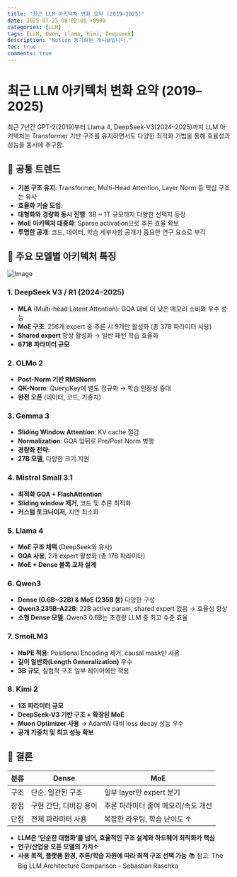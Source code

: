 ```yaml
---
title: "최근 LLM 아키텍처 변화 요약 (2019–2025)"
date: 2025-07-25 08:02:00 +0900
categories: [LLM]
tags: [LLM, Qwen, Llama, Kimi, Deepseek]
description: "Notion 동기화된 게시글입니다."
toc: true
comments: true
---
```


# 최근 LLM 아키텍처 변화 요약 (2019–2025)

최근 7년간 GPT-2(2019)부터 Llama 4, DeepSeek-V3(2024–2025)까지 LLM 아키텍처는 Transformer 기반 구조를 유지하면서도 다양한 최적화 기법을 통해 효율성과 성능을 동시에 추구함.

## 🔑 공통 트렌드

- **기본 구조 유지**: Transformer, Multi-Head Attention, Layer Norm 등 핵심 구조는 유사
- **효율화 기술 도입**:
- **대형화와 경량화 동시 진행**: 3B ~ 1T 규모까지 다양한 선택지 등장
- **MoE 아키텍처 대중화**: Sparse activation으로 추론 효율 확보
- **투명한 공개**: 코드, 데이터, 학습 세부사항 공개가 중요한 연구 요소로 부각
## 📌 주요 모델별 아키텍처 특징

![Image](https://prod-files-secure.s3.us-west-2.amazonaws.com/e6db513d-ec54-40ff-aa74-2487b0bcfe15/ac24fdd3-febf-45c7-8e99-afb6446591d8/image.png?X-Amz-Algorithm=AWS4-HMAC-SHA256&X-Amz-Content-Sha256=UNSIGNED-PAYLOAD&X-Amz-Credential=ASIAZI2LB466YEGV7WCU%2F20250726%2Fus-west-2%2Fs3%2Faws4_request&X-Amz-Date=20250726T061127Z&X-Amz-Expires=3600&X-Amz-Security-Token=IQoJb3JpZ2luX2VjEC4aCXVzLXdlc3QtMiJHMEUCIEFrlcpJF2cUvgA1U2k%2FDVKMAkV1jDrv%2B5%2F4WwlD8UqMAiEArgBx8Qvl6tU%2FRtNITm8qsAaHh%2B4AJLmB%2B%2F1hvP7AKHMq%2FwMIVxAAGgw2Mzc0MjMxODM4MDUiDKMlkPOdoz6mkeXdkircA%2FhdjqXpXKgNO0kC81cMYaI5X%2B53rYsRGR5Tcn2kxsvPm9hBlBsXxvXFFqqTHzT%2BKG%2F9aemmZqM5dOUGANy%2BEOq2oTI6yFkC6pdQJQv6rbpXTHJmSt%2FLa99HDujS0gZzyO7RtlKMw3el5J6wJFrFgc%2FdqHeFzv%2FTr7KgZECdLBgJ4QaDe65WiVBnWPN6UV0fCiQ5f4c4uBTzx9CjEN%2B3khFcpyyTRu2AFZJR8fZ%2B7vf2nh9Ofc%2BUGLvtMtSm4SS9%2FJDqRPe9ZPC9HXTsuJGP5N4%2BU9aPaEyN7o3MS4kJk64Gxi9qnZtxrDEuyZXZJUsW6qo8cpji9245LRfuTzpIEeOSC0j0Bqz89cYOcSC%2F1koP2UtZJ83duQdM92QjnHtqbhj4POCNnld57j3A%2BSZSsN8DuIgZ5elMrX0Ap2LJQftcPR3riPRpF94tR%2BYe9jQe27kV6A4SjOq%2BR%2B583tz94sfPhF1dndxMkVfr4hoEJzgc6wIs2WLvHk8ZLKGjo5DWSaGS5%2BBx%2FNU%2BUpSBs0xPlK%2FrjUR%2FUe72ihMGsfsCGNpkp33wIRUTA7wN7fxUfOShm1N6ytwsYd5vbn2W47NRYMSXb05R%2BLP98ehVoGBp0sJZ%2BV2xqCqXcCGa7VDTMLnikcQGOqUB7gF1beBIeo%2BIzJZgg1MR%2BJW66G%2BRE%2FOa0kMXZZ%2B8yMbLp4uWbn%2FbD%2BfHWbSKGOo7e2bxrB0xfBEn4AgHzsmXK90cUOJi%2BBnIEdkRqiQ1aMMs0ffqOd3plx8%2Bcgh54O2978TYkf1vkW4AswZv2xdJtokgfSSfVPRTA%2FSNIWAossLVfJA%2BR%2FIupPh0MWWNAI%2Fepjq1OYMbGXztetqyQdglotjpotBu&X-Amz-Signature=4cfeeca8ee9f5790df7ad49c72d111e961584cd2283f732c6f0ba772df5f73cb&X-Amz-SignedHeaders=host&x-amz-checksum-mode=ENABLED&x-id=GetObject)

### 1. DeepSeek V3 / R1 (2024–2025)

- **MLA** (Multi-head Latent Attention): GQA 대비 더 낮은 메모리 소비와 우수 성능
- **MoE 구조**: 256개 expert 중 추론 시 9개만 활성화 (총 37B 파라미터 사용)
- **Shared expert** 항상 활성화 → 일반 패턴 학습 효율화
- **671B 파라미터 규모**
### 2. OLMo 2

- **Post-Norm 기반 RMSNorm**
- **QK-Norm**: Query/Key에 별도 정규화 → 학습 안정성 증대
- **완전 오픈** (데이터, 코드, 가중치)
### 3. Gemma 3

- **Sliding Window Attention**: KV cache 절감
- **Normalization**: GQA 앞뒤로 Pre/Post Norm 병행
- **경량화 전략**:
- **27B 모델**, 다양한 크기 지원
### 4. Mistral Small 3.1

- **최적화 GQA + FlashAttention**
- **Sliding window 제거**, 코드 및 추론 최적화
- **커스텀 토크나이저**, 지연 최소화
### 5. Llama 4

- **MoE 구조 채택** (DeepSeek와 유사)
- **GQA 사용**, 2개 expert 활성화 (총 17B 파라미터)
- **MoE + Dense 블록 교차 설계**
### 6. Qwen3

- **Dense (0.6B~32B) & MoE (235B 등)** 다양한 구성
- **Qwen3 235B-A22B**: 22B active param, shared expert 없음 → 효율성 향상
- **소형 Dense 모델**: Qwen3 0.6B는 초경량 LLM 중 최고 수준 효율
### 7. SmolLM3

- **NoPE 적용**: Positional Encoding 제거, causal mask만 사용
- **길이 일반화(Length Generalization)** 우수
- **3B 규모**, 실험적 구조 일부 레이어에만 적용
### 8. Kimi 2

- **1조 파라미터 규모**
- **DeepSeek-V3 기반 구조 + 확장된 MoE**
- **Muon Optimizer 사용** → AdamW 대비 loss decay 성능 우수
- **공개 가중치 및 최고 성능 확보**
## 🧩 결론

| 분류 | Dense | MoE |
| --- | --- | --- |
| 구조 | 단순, 일관된 구조 | 일부 layer만 expert 분기 |
| 장점 | 구현 간단, 디버깅 용이 | 추론 파라미터 줄여 메모리/속도 개선 |
| 단점 | 전체 파라미터 사용 | 복잡한 라우팅, 학습 난이도 ↑ |

- **LLM은 ‘단순한 대형화’를 넘어, 효율적인 구조 설계와 하드웨어 최적화가 핵심**
- **연구/산업용 오픈 모델의 가치↑**
- **사용 목적, 플랫폼 환경, 추론/학습 자원에 따라 최적 구조 선택 가능**
📚 참고: The Big LLM Architecture Comparison - Sebastian Raschka



